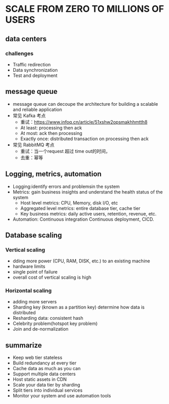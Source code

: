 # SCALE FROM ZERO TO MILLIONS OF USERS
## data centers
### challenges
- Traffic redirection
- Data synchronization
- Test and deployment

## message queue
- message queue can decoupe the architecture for building a scalable and reliable application
- 常见 Kafka 考点
  - 重试：https://www.infoq.cn/article/51xshw2opsmakhhmtth8
  - At least:  processing then ack
  - At most: ack then processing
  - Exactly once: distributed transaction on processing then ack
- 常见 RabbitMQ 考点
  - 重试：当一个request 超过 time out的时间， 
  - 去重：幂等

## Logging, metrics, automation
- Logging:identify errors and problemsin the system
- Metrics: gain business insights and understand the health status of the system
  - Host level metrics: CPU, Memory, disk I/O, etc
  - Aggregated level metrics: entire database tier, cache tier
  - Key business metrics: daily active users, retention, revenue, etc.
- Automation: Continuous integration Continuous deployment, CICD.

## Database scaling
### Vertical scaling
- dding more power (CPU, RAM, DISK, etc.) to an existing machine
- hardware limits
- single point of failure
- overall cost of vertical scaling is high

### Horizontal scaling
- adding more servers
- Sharding key (known as a partition key) determine how data is distributed
- Resharding data: consistent hash
- Celebrity problem(hotspot key problem)
- Join and de-normalization

## summarize 
- Keep web tier stateless
- Build redundancy at every tier
- Cache data as much as you can
- Support multiple data centers
- Host static assets in CDN
- Scale your data tier by sharding
- Split tiers into individual services
- Monitor your system and use automation tools
